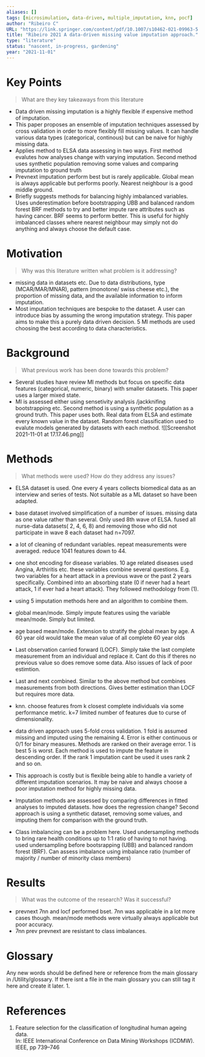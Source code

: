 ```yaml
---
aliases: []
tags: [microsimulation, data-driven, multiple_imputation, knn, pocf]
author: "Ribeiro C"
URL: "https://link.springer.com/content/pdf/10.1007/s10462-021-09963-5.pdf"
title: "Ribeiro 2021 A data-driven missing value imputation approach."
type: "literature"
status: "nascent, in-progress, gardening"
year: "2021-11-01"
---
```


# Key Points

> What are they key takeaways from this literature
- Data driven missing imputation is a highly flexible if expensive method of imputation. 
- This paper proposes an ensemble of imputation techniques assessed by cross validation in order to more flexibly fill missing values. It can handle various data types (categorical, continous) but can be naive for highly missing data.
-  Applies method to ELSA data assessing in two ways. First method evalutes how analyses change with varying imputation. Second method uses synthetic population removing some values and comparing imputation to ground truth
-  Prevnext imputation perform best but is rarely applicable. Global mean is always applicable but performs poorly. Nearest neighbour is a good middle ground.  
-  Briefly suggests methods for balancing highly imbalanced variables. Uses underestimation before bootstrapping UBB and balanced random forest BRF methods to try and better impute rare attributes such as having cancer. BRF seems to perform better. This is useful for highly imbalanced classes where nearest neighbour may simply not do anything and always choose the default case.

# Motivation

> Why was this literature written what problem is it addressing?
- missing data in datasets etc. Due to data distributions, type (MCAR/MAR/MNAR), pattern (monotone/ swiss cheese etc.), the proportion of missing data, and the available information to inform imputation. 
- Most imputation techniques are bespoke to the dataset. A user can introduce bias by assuming the wrong imputation strategy. This paper aims to make this a purely data driven decision. 5 MI methods are used choosing the best according to data characteristics. 

# Background

> What previous work has been done towards this problem?
- Several studies have review MI methods but focus on specific data features (categorical, numeric, binary) with smaller datasets. This paper uses a larger mixed state.
-  MI is assessed either using sensetivity analysis /jackknifing bootstrapping etc. Second method is using a synthetic population as a ground truth. This paper uses both. Real data from ELSA and estimate every known value in the dataset. Random forest classification used to evalute models generated by datasets with each method. 
![[Screenshot 2021-11-01 at 17.17.46.png]]


# Methods

> What methods were used? How do they address any issues?
- ELSA dataset is used. One every 4 years collects biomedical data as an interview and series of tests. Not suitable as a ML dataset so have been adapted.
- base dataset  involved simplification of a number of issues. missing data as one value rather than several. Only used 8th wave of ELSA. fused all nurse-data datasets( 2, 4, 6, 8) and removing those who did not participate in wave 8 each dataset had n=7097.
- a lot of cleaning of redundant variables. repeat measurements were averaged. reduce 1041 features down to 44. 
- one shot encoding for disease variables. 10 age related diseases used Angina, Arthiritis etc. these variables combine several questions. E.g. two variables for a heart attack in a previous wave or the past 2 years specifically. Combined into an absorbing state (0 if never had a heart attack, 1 if ever had a heart attack). They followed methodology from (1).


- using 5 imputation methods here and an algorithm to combine them.
- global mean/mode. Simply impute features using the variable mean/mode. Simply but limited.
- age based mean/mode. Extension to stratify the global mean by age. A 60 year old would take the mean value of all complete 60 year olds
- Last observation carried forward (LOCF). Simply take the last complete measurement from an individual and replace it. Cant do this if theres no previous value so does remove some data. Also issues of lack of poor estimtion.
- Last and next combined. Similar to the above method but combines measurements from both directions. Gives better estimation than LOCF but requires more data. 
- knn. choose features from k closest complete individuals via some performance metric. k=7 limited number of features due to curse of dimensionality.
-  data driven approach uses 5-fold cross validation. 1 fold is assumed missing and imputed using the remaining 4. Error is either continuous or 0/1 for binary measures. Methods are ranked on their average error. 1 is best 5 is worst. Each method is used to impute the feature in descending order. If the rank 1 imputation cant be used it uses rank 2 and so on. 
-  This approach is costly but is flexible being able to handle a variety of different imputation scenarios. It may be naive and always choose a poor imputation method for highly missing data.

- Imputation methods are assessed by comparing differences in fitted analyses to imputed datasets. how does the regression change? Second approach is using a synthetic dataset, removing some values, and imputing them for comparison with the ground truth. 

- Class imbalancing can be a problem here. Used undersampling methods to bring rare health conditions up to 1:1 ratio of having to not having. used undersampling before bootsrapping (UBB) and balanced random forest (BRF). Can assess imbalance using imbalance ratio (number of majority / number of minority class members)

# Results

> What was the outcome of the research? Was it successful?
- prevnext 7nn and locf performed bset. 7nn was applicable in a lot more cases though. mean/mode methods were virtually always applicable but poor accuracy. 
- 7nn prev prevnext are resistant to class imbalances.
# Glossary
Any new words should be defined here or reference from the main glossary in /Utility/glossary.  If there isnt a file in the main glossary you can still tag it here and create it later.
1. 

# References
1. Feature selection for the classification of longitudinal human ageing data.  
	In: IEEE International Conference on Data Mining Workshops (ICDMW). IEEE, pp 739–746